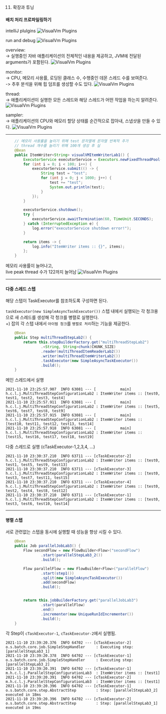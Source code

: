 11. 확장과 튜닝

#### 배치 처리 프로파일링하기

intelliJ plulgins
![VisualVm Plugins](./images/visualVM_plugin.png)

run and debug
![VisualVm Plugins](./images/visualVM_run_debug.png)


overview:   
-> 실행중인 자바 애플리케이션의 전체적인 내용을 제공하고, JVM에 전달된 arguments가 포함된다.
![VisualVm Plugins](./images/visualVM_overview.png)

monitor:   
-> CPU, 메모리 사용률, 로딩된 클래스 수, 수행중인 데몬 스레드 수를 보여준다.   
-> 추후 분석을 위해 힙 덤프를 생성할 수도 있다.
![VisualVm Plugins](./images/visualVM_monitor.png)

thread:   
-> 애플리케이션이 실행한 모든 스레드와 해당 스레드가 어떤 작업을 하는지 알려준다.
![VisualVm Plugins](./images/visualVM_thread.png)

sampler:   
-> 애플리케이션의 CPU와 메모리 할당 상태를 순간적으로 잡아내, 스냅샷을 만들 수 있다.
![VisualVm Plugins](./images/visualVM_sampler.png)

---

```java
    // 메모리 사용률을 높이기 위해 test 문자열에 문자열 반복적 추가
    // thread 개수를 늘리기 위해 100개 생성 후 실
    @Bean
    public ItemWriter<String> visualVMItemWriterLab1() {
        ExecutorService executorService = Executors.newFixedThreadPool(100);
        for (int i = 0; i < 100; i++) {
            executorService.submit(() -> {
                String test = "test";
                for (int j = 0; j < 1000; j++) {
                    test += "test";
                    System.out.println(test);
                }
            });
        }

        executorService.shutdown();
        try {
            executorService.awaitTermination(60, TimeUnit.SECONDS);
        } catch (InterruptedException e) {
            log.error("executorService shutdown error!");
        }

        return items -> {
            log.info("ItemWriter items :: {}", items);
        };
    }
```

메모리 사용률이 늘어나고,   
live peak thread 수가 122까지 늘어남
![VisualVm Plugins](./images/visualVM_custome_test.png)

---

#### 다중 스레드 스텝

해당 스텝이 TaskExecutor를 참조하도록 구성하면 된다.

`taskExecutor(new SimpleAsyncTaskExecutor())`
스텝 내에서 실행되는 각 청크용으로 새 스레드를 생성해 각 청크를 병렬로 실행한다.   
+) 잡의 각 스텝 내에서 `아이템 청크`를 `병렬로 처리`하는 기능을 제공한다.

```java
    @Bean
    public Step multiThreadStepLab2() {
        return this.stepBuilderFactory.get("multiThreadStepLab2")
                .<String, String>chunk(CHUNK_SIZE)
                .reader(multiThreadItemReaderLab2())
                .writer(multiThreadItemWriterLab2())
                .taskExecutor(new SimpleAsyncTaskExecutor())
                .build();
    }
```

메인 스레드에서 실행
```
2021-11-10 23:25:57.907  INFO 63081 --- [           main] h.c.l.j.MultiThreadStepConfigurationLab2 : ItemWriter items :: [test0, test1, test2, test3, test4]
2021-11-10 23:25:57.911  INFO 63081 --- [           main] h.c.l.j.MultiThreadStepConfigurationLab2 : ItemWriter items :: [test5, test6, test7, test8, test9]
2021-11-10 23:25:57.915  INFO 63081 --- [           main] h.c.l.j.MultiThreadStepConfigurationLab2 : ItemWriter items :: [test10, test11, test12, test13, test14]
2021-11-10 23:25:57.918  INFO 63081 --- [           main] h.c.l.j.MultiThreadStepConfigurationLab2 : ItemWriter items :: [test15, test16, test17, test18, test19]
```

다중 스레드로 실행 (cTaskExecutor-1,2,3,4, ...)
```
2021-11-10 23:30:37.210  INFO 63711 --- [cTaskExecutor-2] h.c.l.j.MultiThreadStepConfigurationLab2 : ItemWriter items :: [test0, test1, test5, test9, test13]
2021-11-10 23:30:37.210  INFO 63711 --- [cTaskExecutor-3] h.c.l.j.MultiThreadStepConfigurationLab2 : ItemWriter items :: [test0, test3, test7, test11, test15]
2021-11-10 23:30:37.210  INFO 63711 --- [cTaskExecutor-4] h.c.l.j.MultiThreadStepConfigurationLab2 : ItemWriter items :: [test0, test2, test4, test8, test12]
2021-11-10 23:30:37.210  INFO 63711 --- [cTaskExecutor-1] h.c.l.j.MultiThreadStepConfigurationLab2 : ItemWriter items :: [test0, test3, test6, test10, test14]
```

---

#### 병렬 스텝

서로 관련없는 스텝을 동시에 실행할 때 성능을 향상 시킬 수 있다.

```java
    @Bean
    public Job parallelJobLab3() {
        Flow secondFlow = new FlowBuilder<Flow>("secondFlow")
                .start(parallelStepLab3_2())
                .build();

        Flow parallelFlow = new FlowBuilder<Flow>("parallelFlow")
                .start(step1())
                .split(new SimpleAsyncTaskExecutor())
                .add(secondFlow)
                .build();


        return this.jobBuilderFactory.get("parallelJobLab3")
                .start(parallelFlow)
                .end()
                .incrementer(new UniqueRunIdIncrementer())
                .build();
    }
```

각 Step이 `cTaskExecutor-1`, `cTaskExecutor-2`에서 실행됨.
```
2021-11-10 23:39:20.376  INFO 64702 --- [cTaskExecutor-2] o.s.batch.core.job.SimpleStepHandler     : Executing step: [parallelStepLab3_1]
2021-11-10 23:39:20.378  INFO 64702 --- [cTaskExecutor-1] o.s.batch.core.job.SimpleStepHandler     : Executing step: [parallelStepLab3_2]
2021-11-10 23:39:20.391  INFO 64702 --- [cTaskExecutor-1] m.h.c.l.j.ParallelStepConfigurationLab3  : ItemWriter items :: [test1]
2021-11-10 23:39:20.391  INFO 64702 --- [cTaskExecutor-2] m.h.c.l.j.ParallelStepConfigurationLab3  : ItemWriter items :: [test1]
2021-11-10 23:39:20.396  INFO 64702 --- [cTaskExecutor-1] o.s.batch.core.step.AbstractStep         : Step: [parallelStepLab3_2] executed in 18ms
2021-11-10 23:39:20.396  INFO 64702 --- [cTaskExecutor-2] o.s.batch.core.step.AbstractStep         : Step: [parallelStepLab3_1] executed in 19ms
```